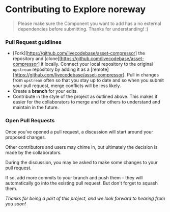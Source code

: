 # Contributing to Explore noreway
> Please make sure the Component you want to add has a no external dependencies before submitting. Thanks for understanding! :)

### Pull Request guidlines

* [Fork][https://github.com/livecodebase/asset-compressor] the repository and [clone][https://github.com/livecodebase/asset-compressor] it locally.
Connect your local repository to the original `upstream` repository by adding it as a [remote][https://github.com/livecodebase/asset-compressor].
Pull in changes from `upstream` often so that you stay up to date and so when you submit your pull request,
merge conflicts will be less likely.
* Create a **branch** for your edits.
* Contribute in the style of the project as outlined above. This makes it easier for the collaborators to merge
and for others to understand and maintain in the future.

### Open Pull Requests

Once you’ve opened a pull request, a discussion will start around your proposed changes.

Other contributors and users may chime in, but ultimately the decision is made by the collaborators.

During the discussion, you may be asked to make some changes to your pull request.

If so, add more commits to your branch and push them – they will automatically go into the existing pull request. But don't forget to squash them.


*Thanks for being a part of this project, and we look forward to hearing from you soon!*